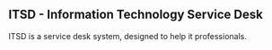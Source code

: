 ## ITSD - Information Technology Service Desk

ITSD is a service desk system, designed to help it professionals.